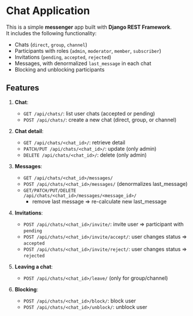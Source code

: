 # Chat Application

This is a simple **messenger** app built with **Django REST Framework**.  
It includes the following functionality:
- Chats (`direct`, `group`, `channel`)
- Participants with roles (`admin`, `moderator`, `member`, `subscriber`)
- Invitations (`pending`, `accepted`, `rejected`)  
- Messages, with denormalized `last_message` in each chat  
- Blocking and unblocking participants

## Features

1. **Chat**:
   - `GET /api/chats/`: list user chats (accepted or pending)
   - `POST /api/chats/`: create a new chat (direct, group, or channel)

2. **Chat detail**:
   - `GET /api/chats/<chat_id>/`: retrieve detail
   - `PATCH/PUT /api/chats/<chat_id>/`: update (only admin)
   - `DELETE /api/chats/<chat_id>/`: delete (only admin)

3. **Messages**:
   - `GET /api/chats/<chat_id>/messages/`
   - `POST /api/chats/<chat_id>/messages/` (denormalizes last_message)
   - `GET/PATCH/PUT/DELETE /api/chats/<chat_id>/messages/<message_id>/`
     - remove last message => re-calculate new last_message

4. **Invitations**:
   - `POST /api/chats/<chat_id>/invite/`: invite user => participant with `pending`
   - `POST /api/chats/<chat_id>/invite/accept/`: user changes status => `accepted`
   - `POST /api/chats/<chat_id>/invite/reject/`: user changes status => `rejected`

5. **Leaving a chat**:
   - `POST /api/chats/<chat_id>/leave/` (only for group/channel)

6. **Blocking**:
   - `POST /api/chats/<chat_id>/block/`: block user
   - `POST /api/chats/<chat_id>/unblock/`: unblock user

